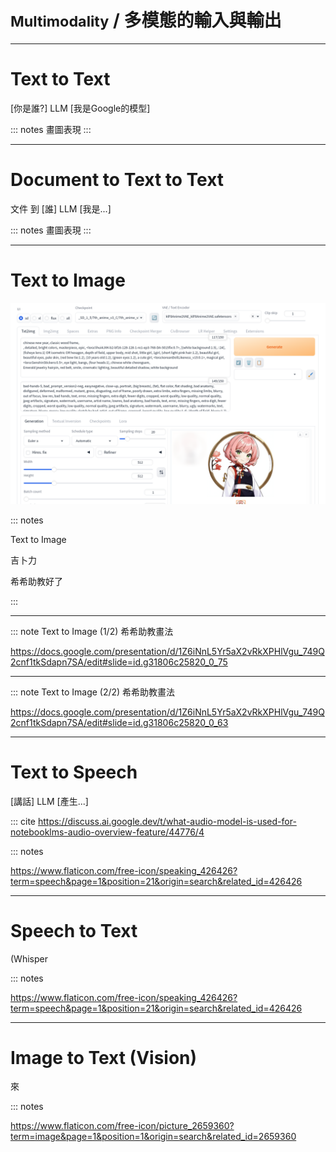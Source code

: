 # <small>Multimodality</small> / 多模態的輸入與輸出

----

# Text to Text

[你是誰?] LLM [我是Google的模型]

::: notes
畫圖表現
:::

----

# Document to Text to Text

文件 到 [誰] LLM [我是...]

::: notes
畫圖表現
:::

----

# Text to Image

![alt text](<5.AI助理：多模態篇/1. 前言/2024-1224-164458 希希助教.png>)

::: notes

Text to Image

吉卜力

希希助教好了

:::

----

::: note Text to Image (1/2) 希希助教畫法


https://docs.google.com/presentation/d/1Z6iNnL5Yr5aX2vRkXPHlVgu_749Q2cnf1tkSdapn7SA/edit#slide=id.g31806c25820_0_75

----

::: note Text to Image (2/2) 希希助教畫法

https://docs.google.com/presentation/d/1Z6iNnL5Yr5aX2vRkXPHlVgu_749Q2cnf1tkSdapn7SA/edit#slide=id.g31806c25820_0_63


----

# Text to Speech

[講話] LLM [產生...]

::: cite https://discuss.ai.google.dev/t/what-audio-model-is-used-for-notebooklms-audio-overview-feature/44776/4

::: notes

https://www.flaticon.com/free-icon/speaking_426426?term=speech&page=1&position=21&origin=search&related_id=426426

----

# Speech to Text

(Whisper

::: notes

https://www.flaticon.com/free-icon/speaking_426426?term=speech&page=1&position=21&origin=search&related_id=426426

----

# Image to Text (Vision)

來

::: notes

https://www.flaticon.com/free-icon/picture_2659360?term=image&page=1&position=1&origin=search&related_id=2659360